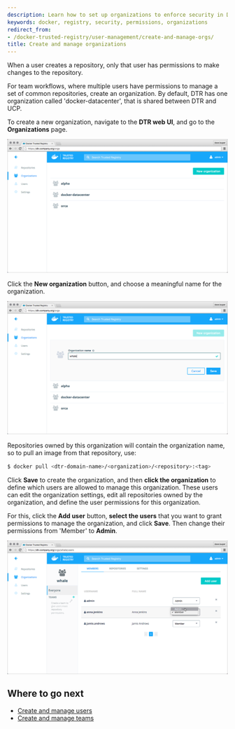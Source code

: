 ```yaml
---
description: Learn how to set up organizations to enforce security in Docker Trusted Registry.
keywords: docker, registry, security, permissions, organizations
redirect_from:
- /docker-trusted-registry/user-management/create-and-manage-orgs/
title: Create and manage organizations
---
```


When a user creates a repository, only that user has permissions to make changes
to the repository.

For team workflows, where multiple users have permissions to manage a set of
common repositories, create an organization. By default, DTR has one organization
called 'docker-datacenter', that is shared between DTR and UCP.

To create a new organization, navigate to the **DTR web UI**, and go to the
**Organizations** page.

![](../images/create-and-manage-orgs-1.png)

Click the **New organization** button, and choose a meaningful name for the
organization.

![](../images/create-and-manage-orgs-2.png)

Repositories owned by this organization will contain the organization name, so
to pull an image from that repository, use:

```bash
$ docker pull <dtr-domain-name>/<organization>/<repository>:<tag>
```

Click **Save** to create the organization, and then **click the organization**
to define which users are allowed to manage this
organization. These users can edit the organization settings, edit
all repositories owned by the organization, and define the user permissions for
this organization.

For this, click the **Add user** button, **select the users** that you want to
grant permissions to manage the organization, and click
**Save**. Then change their permissions from 'Member' to **Admin**.

![](../images/create-and-manage-orgs-3.png)

## Where to go next

* [Create and manage users](create-and-manage-users.md)
* [Create and manage teams](create-and-manage-teams.md)